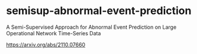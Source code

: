 # semisup-abnormal-event-prediction
A Semi-Supervised Approach for Abnormal Event Prediction on Large Operational Network Time-Series Data

https://arxiv.org/abs/2110.07660
